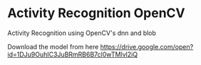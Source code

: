 # Activity Recognition OpenCV
 Activity Recognition using OpenCV's dnn and blob


Download the model from here
https://drive.google.com/open?id=1DJu9OuhIC3JuBRmRB6B7cl0wTMlvl2iQ
